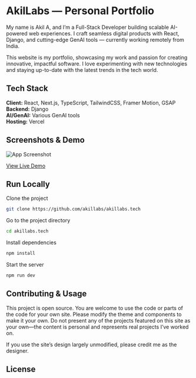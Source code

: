 # AkilLabs — Personal Portfolio

My name is Akil A, and I’m a Full-Stack Developer building scalable AI-powered web experiences. I craft seamless digital products with React, Django, and cutting-edge GenAI tools — currently working remotely from India.

This website is my portfolio, showcasing my work and passion for creating innovative, impactful software. I love experimenting with new technologies and staying up-to-date with the latest trends in the tech world.

## Tech Stack

**Client:** React, Next.js, TypeScript, TailwindCSS, Framer Motion, GSAP  
**Backend:** Django  
**AI/GenAI:** Various GenAI tools  
**Hosting:** Vercel

## Screenshots & Demo

![App Screenshot](https://www.akillabs.tech/Coverimage.png)

[View Live Demo](https://www.AkilLabs.me/)

## Run Locally

Clone the project

```bash
git clone https://github.com/akillabs/akillabs.tech
```

Go to the project directory

```bash
cd akillabs.tech
```

Install dependencies

```bash
npm install
```

Start the server

```bash
npm run dev
```

## Contributing & Usage

This project is open source. You are welcome to use the code or parts of the code for your own site. Please modify the theme and components to make it your own. Do not present any of the projects featured on this site as your own—the content is personal and represents real projects I’ve worked on.

If you use the site’s design largely unmodified, please credit me as the designer.

## License
